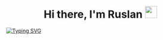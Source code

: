 <h1 align="center">Hi there, I'm Ruslan</a> 
<img src="https://github.com/blackcater/blackcater/raw/main/images/Hi.gif" height="32"/></h1>

[![Typing SVG](https://readme-typing-svg.herokuapp.com?color=000000&center=true&vCenter=true&width=1000&height=100&lines=I+hope%2C+future+QA+engineer+from+Russia)](https://git.io/typing-svg)
